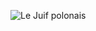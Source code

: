 ![Le Juif polonais](https://upload.wikimedia.org/wikipedia/commons/thumb/1/18/The_Siege_of_Osaka_Castle.jpg/750px-The_Siege_of_Osaka_Castle.jpg)